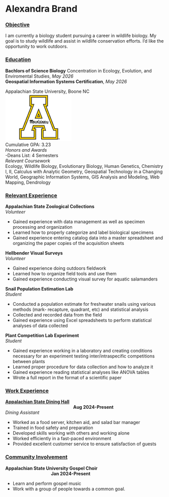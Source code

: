 # Alexandra Brand

### <U>Objective</U>
I am currently a biology student pursuing a career in wildlife biology. My goal is to study
wildlife and assist in wildlife conservation efforts. I’d like the opportunity to work outdoors.

### <U>Education</U>  
**Bachlors of Science Biology** 
Concentration in Ecology, Evolution, and Enviromental Studies, *May 2026*     
**Geospatial Information Systems Certification**, *May 2026*   
     
Appalachian State University, Boone NC   
 ![Appstate logo](images\appstate_logo.png)   
Cumulative GPA: 3.23    
*Honors and Awards*     
-Deans List: 4 Semesters   
*Relevant Coursework*   
Ecology, Wildlife Biology, Evolutionary Biology, Human Genetics, Chemistry I, II,
Calculus with Analytic Geometry, Geospatial Technology in a Changing World,
Geographic Information Systems, GIS Analysis and Modeling, Web Mapping, Dendrology




### <U>Relevant Experience</U>
**Appalachian State Zoological Collections**    
*Volunteer*
- Gained experience with data management as well as specimen processing and
organization
- Learned how to properly categorize and label biological specimens
- Gained experience entering catalog data into a master spreadsheet and organizing the
paper copies of the acquisition sheets

**Hellbender Visual Surveys**   
*Volunteer*
- Gained experience doing outdoors fieldwork
- Learned how to organize field tools and use them
- Gained experience conducting visual survey for aquatic salamanders

**Snail Population Estimation Lab**     
*Student*
- Conducted a population estimate for freshwater snails using various methods (mark-
recapture, quadrant, etc) and statistical analysis
- Collected and recorded data from the field
- Gained experience using Excel spreadsheets to perform statistical analyses of data
collected

**Plant Competition Lab Experiment**    
*Student*
- Gained experience working in a laboratory and creating conditions necessary for an
experiment testing inter/intraspecific competitions between plants
- Learned proper procedure for data collection and how to analyze it
- Gained experience reading statistical analyses like ANOVA tables
- Wrote a full report in the format of a scientific paper




### <U>Work Experience</U>
**[Appalachian State Dining Hall](https://dining.appstate.edu/employment)** &emsp;&emsp;&emsp;&emsp;&emsp;&emsp;&emsp; &emsp;&emsp;&emsp;&emsp;&emsp;&emsp;&emsp;&emsp;&emsp;&emsp;&emsp;&emsp;&emsp;&emsp;&emsp; **Aug 2024-Present**                     
*Dining Assistant* 
- Worked as a food server, kitchen aid, and salad bar manager
- Trained in food safety and preparation
- Developed skills working with others and working alone
- Worked efficiently in a fast-paced environment
- Provided excellent customer service to ensure satisfaction of guests

### <U>Community Involvement</u>
**Appalachian State University Gospel Choir**&emsp;&emsp;&emsp;&emsp;&emsp;&emsp;&emsp; &emsp;&emsp;&emsp;&emsp;&emsp;&emsp;&emsp;&emsp;&emsp;&emsp; **Jan 2024-Present**
- Learn and perform gospel music
- Work with a group of people towards a common goal.


